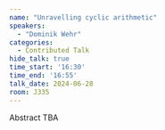 ```yaml
---
name: "Unravelling cyclic arithmetic"
speakers:
  - "Dominik Wehr"
categories:
  - Contributed Talk
hide_talk: true
time_start: '16:30'
time_end: '16:55'
talk_date: 2024-06-28
room: J335
---
```


Abstract TBA
